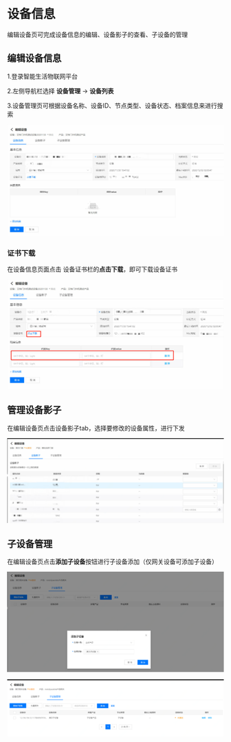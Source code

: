# 设备信息

编辑设备页可完成设备信息的编辑、设备影子的查看、子设备的管理

## 编辑设备信息

1.登录智能生活物联网平台

2.左侧导航栏选择 **设备管理** -> **设备列表**

3.设备管理页可根据设备名称、设备ID、节点类型、设备状态、档案信息来进行搜索

![编辑设备](../../../../../image/IoT/IoT-Estate/Device-Manager/Device-Info.jpg)


### 证书下载

在设备信息页面点击 设备证书栏的**点击下载**，即可下载设备证书

![设备证书-档案](../../../../../image/IoT/IoT-Estate/Device-Manager/Certify-Profile.jpg)

## 管理设备影子

在编辑设备页点击设备影子tab，选择要修改的设备属性，进行下发

![设备影子](../../../../../image/IoT/IoT-Estate/Device-Manager/Device-Shadow.jpg)

## 子设备管理

在编辑设备页点击**添加子设备**按钮进行子设备添加（仅网关设备可添加子设备）

![子设备管理](../../../../../image/IoT/IoT-Estate/Device-Manager/Add-Sub.png)

![子设备管理](../../../../../image/IoT/IoT-Estate/Device-Manager/Sub-Device.png)